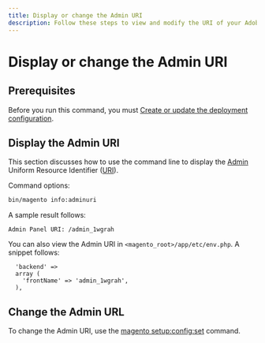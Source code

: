 ```yaml
---
title: Display or change the Admin URI
description: Follow these steps to view and modify the URI of your Adobe Commerce or Magento Open Source Admin application.
---
```


# Display or change the Admin URI

## Prerequisites

Before you run this command, you must [Create or update the deployment configuration](deployment.md).

## Display the Admin URI

This section discusses how to use the command line to display the [Admin](https://glossary.magento.com/admin) Uniform Resource Identifier ([URI](https://www.w3.org/Protocols/rfc2616/rfc2616-sec3.html#sec3.2)).

Command options:

```bash
bin/magento info:adminuri
```

A sample result follows:

```terminal
Admin Panel URI: /admin_1wgrah
```

You can also view the Admin URI in `<magento_root>/app/etc/env.php`. A snippet follows:

```php?start_inline=1
  'backend' =>
  array (
    'frontName' => 'admin_1wgrah',
  ),
```

## Change the Admin URL

To change the Admin URI, use the [magento setup:config:set](deployment.md) command.
